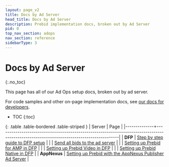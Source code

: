 ```yaml
---
layout: page_v2
title: Docs by Ad Server
head_title: Docs by Ad Server
description: Prebid implementation docs, broken out by Ad Server
pid: 0
top_nav_section: adops
nav_section: reference
sidebarType: 3
---
```


<div class="bs-docs-section" markdown="1">

# Docs by Ad Server
{:.no_toc}

This page has all of our Ad Ops setup docs, broken out by ad server.

For code samples and other on-page implementation docs, see [our docs for developers]({{site.github.url}}/dev-docs/getting-started.html).

* TOC
{:toc}

{: .table .table-bordered .table-striped }
| Server       | Page                                                                                                                                    |
|--------------+-----------------------------------------------------------------------------------------------------------------------------------------|
| **DFP**      | [Step by step guide to DFP setup]({{site.github.url}}/adops/step-by-step.html)                                                          |
|              | [Send all bids to the ad server]({{site.github.url}}/adops/send-all-bids-adops.html)                                                    |
|              | [Setting up Prebid for AMP in DFP]({{site.github.url}}/adops/setting-up-prebid-for-amp-in-dfp.html)                                     |
|              | [Setting up Prebid Video in DFP]({{site.github.url}}/adops/setting-up-prebid-video-in-dfp.html)                                         |
|              | [Setting up Prebid Native in DFP]({{site.github.url}}/adops/setting-up-prebid-native-in-dfp.html)                                       |
| **AppNexus** | [Setting up Prebid with the AppNexus Publisher Ad Server]({{site.github.url}}/adops/setting-up-prebid-with-the-appnexus-ad-server.html) |

</div>
